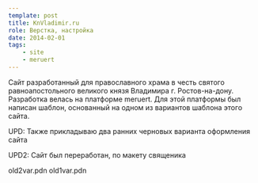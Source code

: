 ```yaml
---
template: post
title: KnVladimir.ru
role: Верстка, настройка
date: 2014-02-01
tags:
    - site
    - meruert
---
```


Сайт разработанный для православного храма в честь святого равноапостольного великого князя Владимира г. Ростов-на-дону. 
Разработка велась на платформе meruert. Для этой платформы был написан шаблон, основанный на одном из вариантов шаблона этого сайта.

UPD: Также прикладываю два ранних черновых варианта оформления сайта

UPD2: Сайт был переработан, по макету священика

old2var.pdn old1var.pdn

